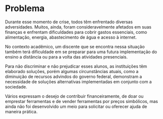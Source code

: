 # Problema

Durante esse momento de crise, todos têm enfrentado diversas adversidades. Muitos, ainda, foram consideravelmente afetados em suas finanças e enfrentam dificuldades para cobrir gastos essenciais, como alimentação, energia, abastecimento de água e acesso à internet.

No contexto acadêmico, um discente que se encontra nessa situação também terá dificuldade em se preparar para uma futura implementação do ensino a distância ou para a volta das atividades presenciais.

Para não discriminar e não prejudicar esses alunos, as instituições têm elaborado soluções, porém algumas circunstâncias atuais, como a diminuição de recursos advindos do governo federal, demonstram a necessidade de soluções alternativas implementadas em conjunto com a sociedade.

Vários expressam o desejo de contribuir financeiramente, de doar ou emprestar ferramentas e de vender ferramentas por preços simbólicos, mas ainda não foi desenvolvido um meio para solicitar ou oferecer ajuda de maneira prática.

